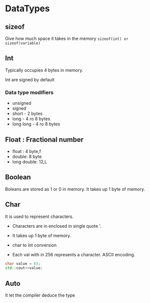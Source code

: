 # DataTypes

## sizeof

Give how much space it takes in the memory `sizeof(int) or sizeof(variable)`

## Int

Typically occupies 4 bytes in memory.

Int are signed by default

### Data type modifiers

- unsigned
- signed
- short - 2 bytes
- long - 4 ro 8 bytes
- long long - 4 ro 8 bytes

## Float : Fractional number

- float : 4 byte,f
- double: 8 byte
- long double: 12,L

## Boolean

Boleans are stored as 1 or 0 in memory. It takes up 1 byte of memory.

## Char

It is used to represent characters.

- Characters are in enclosed in single quote '.

- It takes up 1 byte of memory.

- char to int conversion

- Each val with in 256 represents a character. ASCII encoding.

```c++
char value = 65;
std::cout<<value;
```

## Auto

It let the compiler deduce the type
